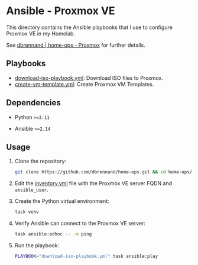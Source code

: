 # Ansible - Proxmox VE

This directory contains the Ansible playbooks that I use to configure Proxmox VE in my Homelab.

See [dbrennand | home-ops - Proxmox](https://homeops.danielbrennand.com/infrastructure/proxmox/) for further details.

## Playbooks

- [download-iso-playbook.yml](download-iso-playbook.yml): Download ISO files to Proxmox.
- [create-vm-template.yml](create-vm-template.yml): Create Proxmox VM Templates.

## Dependencies

- Python `>=3.11`

- Ansible `>=2.14`

## Usage

1. Clone the repository:

    ```bash
    git clone https://github.com/dbrennand/home-ops.git && cd home-ops/ansible/proxmox
    ```

2. Edit the [inventory.yml](inventory.yml) file with the Proxmox VE server FQDN and `ansible_user`.

3. Create the Python virtual environment:

    ```bash
    task venv
    ```

4. Verify Ansible can connect to the Proxmox VE server:

    ```bash
    task ansible:adhoc -- -m ping
    ```

5. Run the playbook:

    ```bash
    PLAYBOOK="download-iso-playbook.yml" task ansible:play
    ```
